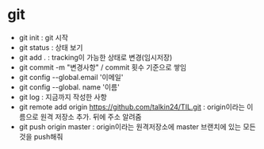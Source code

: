 # git

- git init : git 시작
- git status : 상태 보기
- git add . : tracking이 가능한 상태로 변경(임시저장)
- git commit -m "변경사항"  / commit 횟수 기준으로 쌓임
- git config --global.email '이메일'
- git config --global. name '이름'
- git log : 지금까지 작성한 사항
- git remote add origin https://github.com/talkin24/TIL.git : origin이라는 이름으로 원격 저장소 추가. 뒤에 주소 알려줌
- git push origin master : origin이라는 원격저장소에 master 브랜치에 있는 모든 것을 push해줘

